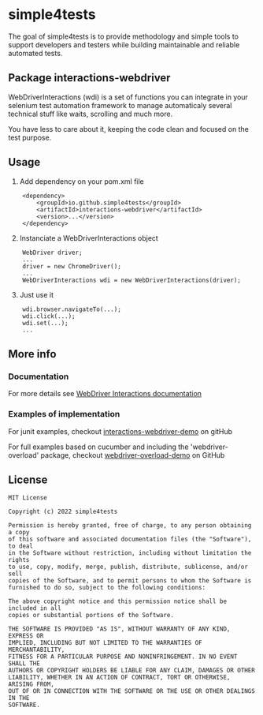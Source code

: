 # simple4tests

The goal of simple4tests is to provide methodology and simple tools to support developers and testers while building
maintainable and reliable automated tests.

## Package interactions-webdriver

WebDriverInteractions (wdi) is a set of functions you can integrate in your selenium test automation framework to manage
automaticaly several technical stuff like waits, scrolling and much more.

You have less to care about it, keeping the code clean and focused on the test purpose.

## Usage

1. Add dependency on your pom.xml file

```
    <dependency>
        <groupId>io.github.simple4tests</groupId>
        <artifactId>interactions-webdriver</artifactId>
        <version>...</version>
    </dependency>
```

2. Instanciate a WebDriverInteractions object

```
    WebDriver driver;
    ...
    driver = new ChromeDriver();
    ...
    WebDriverInteractions wdi = new WebDriverInteractions(driver);
```

3. Just use it

```
    wdi.browser.navigateTo(...);
    wdi.click(...);
    wdi.set(...);
    ...
```

## More info

### Documentation

For more details see [WebDriver Interactions documentation](https://simple4tests.github.io/interactions-webdriver/)

### Examples of implementation

For junit examples, checkout [interactions-webdriver-demo](https://github.com/simple4tests/interactions-webdriver-demo) on gitHub

For full examples based on cucumber and including the 'webdriver-overload' package,
checkout [webdriver-overload-demo](https://github.com/simple4tests/webdriver-overload-demo) on GitHub

## License

```
MIT License

Copyright (c) 2022 simple4tests

Permission is hereby granted, free of charge, to any person obtaining a copy
of this software and associated documentation files (the "Software"), to deal
in the Software without restriction, including without limitation the rights
to use, copy, modify, merge, publish, distribute, sublicense, and/or sell
copies of the Software, and to permit persons to whom the Software is
furnished to do so, subject to the following conditions:

The above copyright notice and this permission notice shall be included in all
copies or substantial portions of the Software.

THE SOFTWARE IS PROVIDED "AS IS", WITHOUT WARRANTY OF ANY KIND, EXPRESS OR
IMPLIED, INCLUDING BUT NOT LIMITED TO THE WARRANTIES OF MERCHANTABILITY,
FITNESS FOR A PARTICULAR PURPOSE AND NONINFRINGEMENT. IN NO EVENT SHALL THE
AUTHORS OR COPYRIGHT HOLDERS BE LIABLE FOR ANY CLAIM, DAMAGES OR OTHER
LIABILITY, WHETHER IN AN ACTION OF CONTRACT, TORT OR OTHERWISE, ARISING FROM,
OUT OF OR IN CONNECTION WITH THE SOFTWARE OR THE USE OR OTHER DEALINGS IN THE
SOFTWARE.
```
